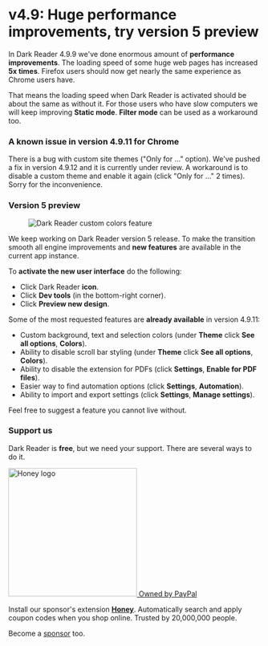 # v4.9: Huge performance improvements, try version 5 preview

In Dark Reader 4.9.9 we've done enormous amount of **performance improvements**.
The loading speed of some huge web pages has increased **5x times**.
Firefox users should now get nearly the same experience as Chrome users have.

That means the loading speed when Dark Reader is activated should be about the same as without it.
For those users who have slow computers we will keep improving **Static mode**.
**Filter mode** can be used as a workaround too.

### A known issue in version 4.9.11 for Chrome

There is a bug with custom site themes ("Only for ..." option).
We've pushed a fix in version 4.9.12 and it is currently under review.
A workaround is to disable a custom theme and enable it again (click "Only for ..." 2 times).
Sorry for the inconvenience.

### Version 5 preview

<figure>
    <img src="/images/custom-colors-feature.png" alt="Dark Reader custom colors feature" />
</figure>

We keep working on Dark Reader version 5 release.
To make the transition smooth all engine improvements and **new features**
are available in the current app instance.

To **activate the new user interface** do the following:
- Click Dark Reader **icon**.
- Click **Dev tools** (in the bottom-right corner).
- Click **Preview new design**.

Some of the most requested features are **already available** in version 4.9.11:
- Custom background, text and selection colors (under **Theme** click **See all options**, **Colors**).
- Ability to disable scroll bar styling (under **Theme** click **See all options**, **Colors**).
- Ability to disable the extension for PDFs (click **Settings**, **Enable for PDF files**).
- Easier way to find automation options (click **Settings**, **Automation**).
- Ability to import and export settings (click **Settings**, **Manage settings**).

Feel free to suggest a feature you cannot live without.

### <span class="text-highlight">Support us</span>

Dark Reader is **free**, but we need your support.
There are several ways to do it.

<a class="honey-logo-link" href="https://www.joinhoney.com/darkreader">
    <img src="/images/honey-logo.jpg" alt="Honey logo" style="width: 16rem;" />
    <span class="honey-logo-link-description">Owned by <span class="paypal">PayPal</span></span>
</a>

Install our sponsor's extension **<a class="text-highlight" href="https://www.joinhoney.com/darkreader">Honey</a>**.
Automatically search and apply coupon codes when you shop online.
Trusted by 20,000,000 people.

Become a [sponsor](https://opencollective.com/darkreader) too.
